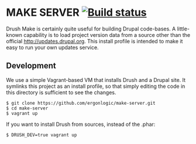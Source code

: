 MAKE SERVER [![Build status](https://travis-ci.org/ergonlogic/mak-server.svg)](https://travis-ci.org/ergonlogic/make-server)
===========

Drush Make is certainly quite useful for building Drupal code-bases. A little-known capability is to load project version data from a source other than the official http://updates.drupal.org. This install profile is intended to make it easy to run your own updates service.

Development
-----------

We use a simple Vagrant-based VM that installs Drush and a Drupal site. It
symlinks this project as an install profile, so that simply editing the code in
this directory is sufficient to see the changes.

    $ git clone https://github.com/ergonlogic/make-server.git
    $ cd make-server
    $ vagrant up

If you want to install Drush from sources, instead of the .phar:

    $ DRUSH_DEV=true vagrant up

